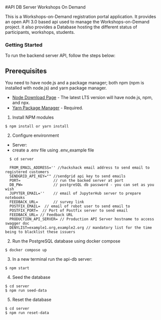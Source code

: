 #API DB Server Workshops On Demand

This is a Workshops-on-Demand registration portal application. It provides an open API 3.0 based api used to manage the Workshops-on-Demand project. it also provides a Database hosting the different status of participants, workshops, students. 

### Getting Started
To run the backend server API, follow the steps below:

## Prerequisites
You need to have node.js and a package manager; both npm (npm is installed with node.js) and yarn package manager.

- [Node Download Page](https://nodejs.org/en/download/) - The latest LTS version will have node.js, npm, and npx.   
- [Yarn Package Manager](https://yarnpkg.com/en/docs/getting-started) - Required.  

1. Install NPM modules

  ```
  $ npm install or yarn install
  ```

2. Configure environment 

  - Server:
  - create a .env file using .env_example file
  ```
    $ cd server

    FROM_EMAIL_ADDRESS='' //hackshack email address to send email to registered customers
    SENDGRID_API_KEY="" //sendgrid api key to send emails
    PORT=               // run the backed server at port
    DB_PW=              // postgreSQL db password - you can set as you wish
    JUPYTER_EMAIL=''    // email of JupyterHub server to prepare notebooks
    FEEDBACK_URL=       // survey link
    POSTFIX_EMAIL=  // email of robot user to send email to
    POSTFIX_PORT=  // Port of Postfix server to send email
    FEEDBACK_URL= // Feedback URL 
    PRODUCTION_API_SERVER= // Production API Server hostname to access swagger doc 
    DENYLIST=example1.org,example2.org // mandatory list for the time being to blacklist these issuers
  ```
2. Run the PostgreSQL database using docker compose

  ```
  $ docker compose up
  ```

3. In a new terminal run the api-db server:
  ```
  $ npm start
  ```

4. Seed the database

  ```
  $ cd server
  $ npm run seed-data
  ```
5. Reset the database

  ```
  $ cd server
  $ npm run reset-data
  ```
